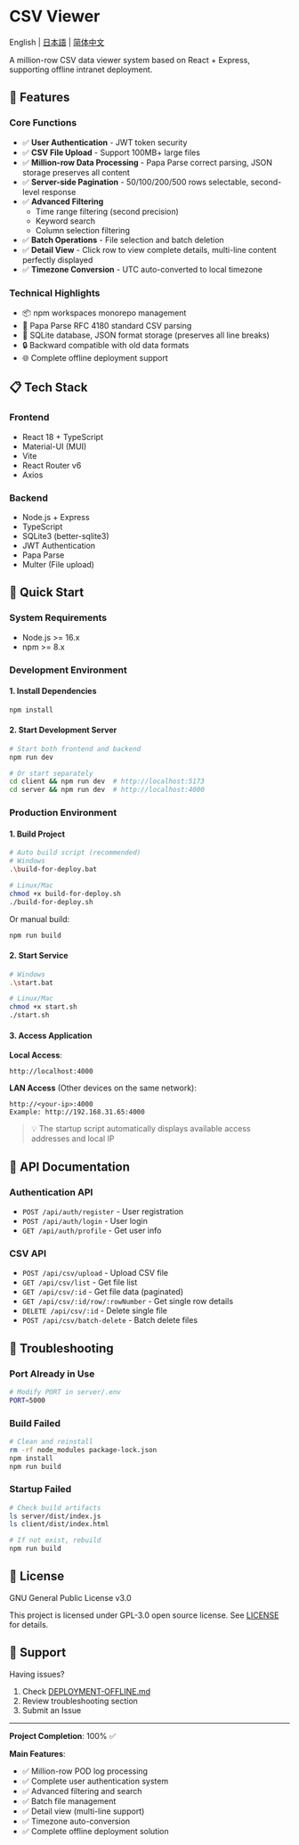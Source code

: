 # CSV Viewer

English | [日本語](README.ja.md) | [简体中文](README.md)

A million-row CSV data viewer system based on React + Express, supporting offline intranet deployment.

## 🎯 Features

### Core Functions
- ✅ **User Authentication** - JWT token security
- ✅ **CSV File Upload** - Support 100MB+ large files
- ✅ **Million-row Data Processing** - Papa Parse correct parsing, JSON storage preserves all content
- ✅ **Server-side Pagination** - 50/100/200/500 rows selectable, second-level response
- ✅ **Advanced Filtering**
  - Time range filtering (second precision)
  - Keyword search
  - Column selection filtering
- ✅ **Batch Operations** - File selection and batch deletion
- ✅ **Detail View** - Click row to view complete details, multi-line content perfectly displayed
- ✅ **Timezone Conversion** - UTC auto-converted to local timezone

### Technical Highlights
- 📦 npm workspaces monorepo management
- 🚀 Papa Parse RFC 4180 standard CSV parsing
- 💾 SQLite database, JSON format storage (preserves all line breaks)
- 🔒 Backward compatible with old data formats
- 🌐 Complete offline deployment support

## 📋 Tech Stack

### Frontend
- React 18 + TypeScript
- Material-UI (MUI)
- Vite
- React Router v6
- Axios

### Backend
- Node.js + Express
- TypeScript
- SQLite3 (better-sqlite3)
- JWT Authentication
- Papa Parse
- Multer (File upload)

## 🚀 Quick Start

### System Requirements
- Node.js >= 16.x
- npm >= 8.x

### Development Environment

#### 1. Install Dependencies
```bash
npm install
```

#### 2. Start Development Server
```bash
# Start both frontend and backend
npm run dev

# Or start separately
cd client && npm run dev  # http://localhost:5173
cd server && npm run dev  # http://localhost:4000
```

### Production Environment

#### 1. Build Project
```bash
# Auto build script (recommended)
# Windows
.\build-for-deploy.bat

# Linux/Mac
chmod +x build-for-deploy.sh
./build-for-deploy.sh
```

Or manual build:
```bash
npm run build
```

#### 2. Start Service
```bash
# Windows
.\start.bat

# Linux/Mac
chmod +x start.sh
./start.sh
```

#### 3. Access Application

**Local Access**:
```
http://localhost:4000
```

**LAN Access** (Other devices on the same network):
```
http://<your-ip>:4000
Example: http://192.168.31.65:4000
```

> 💡 The startup script automatically displays available access addresses and local IP

## 📖 API Documentation

### Authentication API
- `POST /api/auth/register` - User registration
- `POST /api/auth/login` - User login
- `GET /api/auth/profile` - Get user info

### CSV API
- `POST /api/csv/upload` - Upload CSV file
- `GET /api/csv/list` - Get file list
- `GET /api/csv/:id` - Get file data (paginated)
- `GET /api/csv/:id/row/:rowNumber` - Get single row details
- `DELETE /api/csv/:id` - Delete single file
- `POST /api/csv/batch-delete` - Batch delete files

## 🐛 Troubleshooting

### Port Already in Use
```bash
# Modify PORT in server/.env
PORT=5000
```

### Build Failed
```bash
# Clean and reinstall
rm -rf node_modules package-lock.json
npm install
npm run build
```

### Startup Failed
```bash
# Check build artifacts
ls server/dist/index.js
ls client/dist/index.html

# If not exist, rebuild
npm run build
```

## 📄 License

GNU General Public License v3.0

This project is licensed under GPL-3.0 open source license. See [LICENSE](LICENSE) for details.

## 🙋 Support

Having issues?
1. Check [DEPLOYMENT-OFFLINE.md](DEPLOYMENT-OFFLINE.md)
2. Review troubleshooting section
3. Submit an Issue

---

**Project Completion**: 100% ✅

**Main Features**:
- ✅ Million-row POD log processing
- ✅ Complete user authentication system
- ✅ Advanced filtering and search
- ✅ Batch file management
- ✅ Detail view (multi-line support)
- ✅ Timezone auto-conversion
- ✅ Complete offline deployment solution
